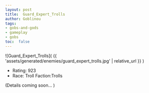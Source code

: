 ```yaml
---
layout: post
title:  Guard_Expert_Trolls
author: Goblinou
tags:
- gobs-and-gods
- gameplay
- gobs
toc:  false
---
```


![Guard_Expert_Trolls]( {{ 'assets/generated/enemies/guard_expert_trolls.jpg' | relative_url }} )
- Rating: 923
- Race: Troll  Faction:Trolls

(Details coming soon... )